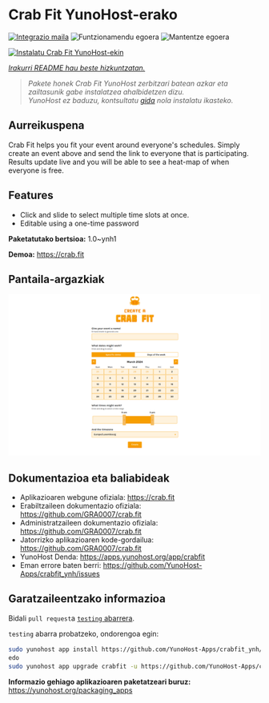 <!--
Ohart ongi: README hau automatikoki sortu da <https://github.com/YunoHost/apps/tree/master/tools/readme_generator>ri esker
EZ editatu eskuz.
-->

# Crab Fit YunoHost-erako

[![Integrazio maila](https://dash.yunohost.org/integration/crabfit.svg)](https://dash.yunohost.org/appci/app/crabfit) ![Funtzionamendu egoera](https://ci-apps.yunohost.org/ci/badges/crabfit.status.svg) ![Mantentze egoera](https://ci-apps.yunohost.org/ci/badges/crabfit.maintain.svg)

[![Instalatu Crab Fit YunoHost-ekin](https://install-app.yunohost.org/install-with-yunohost.svg)](https://install-app.yunohost.org/?app=crabfit)

*[Irakurri README hau beste hizkuntzatan.](./ALL_README.md)*

> *Pakete honek Crab Fit YunoHost zerbitzari batean azkar eta zailtasunik gabe instalatzea ahalbidetzen dizu.*  
> *YunoHost ez baduzu, kontsultatu [gida](https://yunohost.org/install) nola instalatu ikasteko.*

## Aurreikuspena

Crab Fit helps you fit your event around everyone's schedules.
Simply create an event above and send the link to everyone that is participating.
Results update live and you will be able to see a heat-map of when everyone is free.

## Features

- Click and slide to select multiple time slots at once.
- Editable using a one-time password


**Paketatutako bertsioa:** 1.0~ynh1

**Demoa:** <https://crab.fit>

## Pantaila-argazkiak

![Crab Fit(r)en pantaila-argazkia](./doc/screenshots/main.png)

## Dokumentazioa eta baliabideak

- Aplikazioaren webgune ofiziala: <https://crab.fit>
- Erabiltzaileen dokumentazio ofiziala: <https://github.com/GRA0007/crab.fit>
- Administratzaileen dokumentazio ofiziala: <https://github.com/GRA0007/crab.fit>
- Jatorrizko aplikazioaren kode-gordailua: <https://github.com/GRA0007/crab.fit>
- YunoHost Denda: <https://apps.yunohost.org/app/crabfit>
- Eman errore baten berri: <https://github.com/YunoHost-Apps/crabfit_ynh/issues>

## Garatzaileentzako informazioa

Bidali `pull request`a [`testing` abarrera](https://github.com/YunoHost-Apps/crabfit_ynh/tree/testing).

`testing` abarra probatzeko, ondorengoa egin:

```bash
sudo yunohost app install https://github.com/YunoHost-Apps/crabfit_ynh/tree/testing --debug
edo
sudo yunohost app upgrade crabfit -u https://github.com/YunoHost-Apps/crabfit_ynh/tree/testing --debug
```

**Informazio gehiago aplikazioaren paketatzeari buruz:** <https://yunohost.org/packaging_apps>
